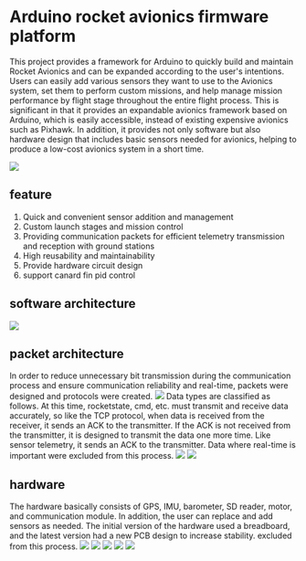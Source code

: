 # Arduino rocket avionics firmware platform

This project provides a framework for Arduino to quickly build and maintain Rocket Avionics and can be expanded according to the user's intentions. Users can easily add various sensors they want to use to the Avionics system, set them to perform custom missions, and help manage mission performance by flight stage throughout the entire flight process. This is significant in that it provides an expandable avionics framework based on Arduino, which is easily accessible, instead of existing expensive avionics such as Pixhawk. In addition, it provides not only software but also hardware design that includes basic sensors needed for avionics, helping to produce a low-cost avionics system in a short time.

<img src="images/avionics2.jpg">

## feature
1. Quick and convenient sensor addition and management
2. Custom launch stages and mission control
3. Providing communication packets for efficient telemetry transmission and reception with ground stations
4. High reusability and maintainability
5. Provide hardware circuit design
6. support canard fin pid control

## software architecture
<img src="images/arc.png">

## packet architecture
In order to reduce unnecessary bit transmission during the communication process and ensure communication reliability and real-time, packets were designed and protocols were created.
<img src="images/packet.png">
Data types are classified as follows. At this time, rocketstate, cmd, etc. must transmit and receive data accurately, so like the TCP protocol, when data is received from the receiver, it sends an ACK to the transmitter. If the ACK is not received from the transmitter, it is designed to transmit the data one more time. Like sensor telemetry, it sends an ACK to the transmitter. Data where real-time is important were excluded from this process.
<img src="images/datatype.png">
<img src="images/trust.png">

## hardware
The hardware basically consists of GPS, IMU, barometer, SD reader, motor, and communication module. In addition, the user can replace and add sensors as needed. The initial version of the hardware used a breadboard, and the latest version had a new PCB design to increase stability.
excluded from this process.
<img src="images/second.jpg">
<img src="images/circuit.png">
<img src="images/pcb.jpg">
<img src="images/rocket.jpg">
<img src="images/rocket2.jpg">